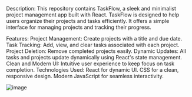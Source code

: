 Description:
This repository contains TaskFlow, a sleek and minimalist project management app built with React. TaskFlow is designed to help users organize their projects and tasks efficiently. It offers a simple interface for managing projects and tracking their progress.

Features:
Project Management: Create projects with a title and due date.
Task Tracking: Add, view, and clear tasks associated with each project.
Project Deletion: Remove completed projects easily.
Dynamic Updates: All tasks and projects update dynamically using React's state management.
Clean and Modern UI: Intuitive user experience to keep focus on task completion.
Technologies Used:
React for dynamic UI.
CSS for a clean, responsive design.
Modern JavaScript for seamless interactivity.

![image](https://github.com/user-attachments/assets/ff06e875-dbec-4db6-9d86-1f2f2888ae62)

